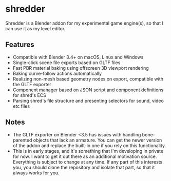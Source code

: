 # shredder

Shredder is a Blender addon for my experimental game engine(s), so that I can use it as my level editor.

## Features
- Compatible with Blender 3.4+ on macOS, Linux and Windows
- Single-click scene file exports based on GLTF files
- Fast PBR material baking using offscreen 3D viewport rendering
- Baking curve-follow actions automatically
- Realizing non-mesh based geometry nodes on export, compatible with the GLTF exporter
- Component manager based on JSON script and component definitions for shred's ECS
- Parsing shred's file structure and presenting selectors for sound, video etc files

## Notes
- The GLTF exporter on Blender <3.5 has issues with handling bone-parented objects that lack an armature. You can get the newer version of the addon and replace the built-in one if you rely on this functionality.
- This is in early stages, and it's something that I'm developing in private for now. I want to get it out there as an additional motivation source. Everything is subject to change at any time. If any part of this interests you, you should clone the repository and isolate that part, so that it always works for you.
